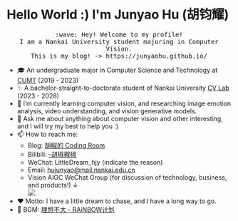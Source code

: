 # Hello World :) I'm Junyao Hu (胡钧耀)

<p align="center">
  <samp>
    :wave: Hey! Welcome to my profile!
    <br>I am a Nankai University student majoring in Computer Vision.
    <br>This is my blog! -> https://junyaohu.github.io/
  </samp>
<br>
</p>

- 🎓 An undergraduate major in Computer Science and Technology at <a href="https://www.cumt.edu.cn/">CUMT</a> (2019 - 2023)
- ✨ A bachelor-straight-to-doctorate student of Nankai University <a href="https://cv.nankai.edu.cn/">CV Lab</a> (2023 - 2028)
- 🌱 I’m currently learning computer vision, and researching image emotion analysis, video understanding, and vision generative models.
- 💬 Ask me about anything about computer vision and other interesting, and I will try my best to help you :)
- 📫 How to reach me: 
  - Blog: <a href="https://junyaohu.github.io/">胡椒的 Coding Room</a>
  - Bilibili: <a href="https://space.bilibili.com/2042113">-胡椒椒椒</a>
  - WeChat: LittleDream_hjy (indicate the reason)
  - Email: hujunyao@mail.nankai.edu.cn
  - Vision AIGC WeChat Group (for discussion of technology, business, and products!) ↓ <br/><a href="https://smms.app/image/X2Z1l9Mgk8VuYqw" target="_blank"><img src="https://s2.loli.net/2024/02/15/X2Z1l9Mgk8VuYqw.png" /></a>
- ❤️ Motto: I have a little dream to chase, and I have a long way to go.
- 🎵 BGM: <a href="https://music.163.com/#/song?id=465921645">理想不大 - RAiNBOW计划</a> 
